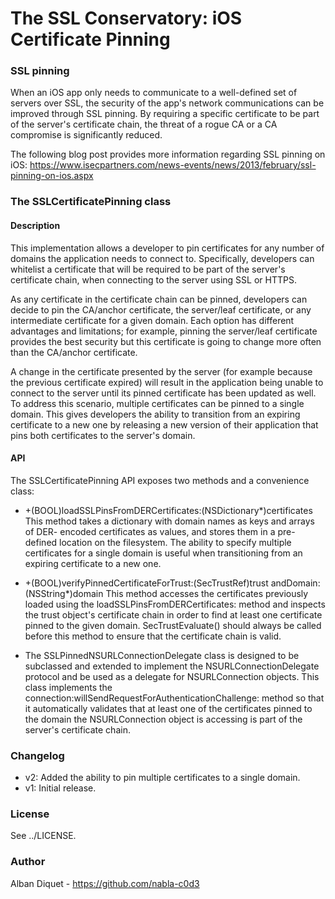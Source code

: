 The SSL Conservatory: iOS Certificate Pinning
=============================================


### SSL pinning

When an iOS app only needs to communicate to a well-defined set of servers
over SSL, the security of the app's network communications can be improved
through SSL pinning. By requiring a specific certificate to be part of the
server's certificate chain, the threat of a rogue CA or a CA compromise is
significantly reduced.

The following blog post provides more information regarding SSL pinning on
iOS: https://www.isecpartners.com/news-events/news/2013/february/ssl-pinning-on-ios.aspx


### The SSLCertificatePinning class

#### Description

This implementation allows a developer to pin certificates for any number of
domains the application needs to connect to. Specifically, developers can
whitelist a certificate that will be required to be part of the server's
certificate chain, when connecting to the server using SSL or HTTPS.

As any certificate in the certificate chain can be pinned, developers can
decide to pin the CA/anchor certificate, the server/leaf certificate, or any
intermediate certificate for a given domain. Each option has different
advantages and limitations; for example, pinning the server/leaf certificate
provides the best security but this certificate is going to change more often
than the CA/anchor certificate.

A change in the certificate presented by the server (for example because the
previous certificate expired) will result in the application being unable to
connect to the server until its pinned certificate has been updated as well.
To address this scenario, multiple certificates can be pinned to a single
domain. This gives developers the ability to transition from an expiring
certificate to a new one by releasing a new version of their application that
pins both certificates to the server's domain.


#### API

The SSLCertificatePinning API exposes two methods and a convenience class:

* +(BOOL)loadSSLPinsFromDERCertificates:(NSDictionary*)certificates
This method takes a dictionary with domain names as keys and arrays of DER-
encoded certificates as values, and stores them in a pre-defined location on
the filesystem. The ability to specify multiple certificates for a single
domain is useful when transitioning from an expiring certificate to a new one.

* +(BOOL)verifyPinnedCertificateForTrust:(SecTrustRef)trust andDomain:(NSString*)domain
This method accesses the certificates previously loaded using the
loadSSLPinsFromDERCertificates: method and inspects the trust object's
certificate chain in order to find at least one certificate pinned to the
given domain. SecTrustEvaluate() should always be called before this method to
ensure that the certificate chain is valid.

* The SSLPinnedNSURLConnectionDelegate class is designed to be subclassed and
extended to implement the NSURLConnectionDelegate protocol and be used as a
delegate for NSURLConnection objects. This class implements the
connection:willSendRequestForAuthenticationChallenge: method so that it
automatically validates that at least one of the certificates pinned to the
domain the NSURLConnection object is accessing is part of the server's
certificate chain.


### Changelog

* v2: Added the ability to pin multiple certificates to a single domain.
* v1: Initial release.


### License

See ../LICENSE.


### Author

Alban Diquet - https://github.com/nabla-c0d3
